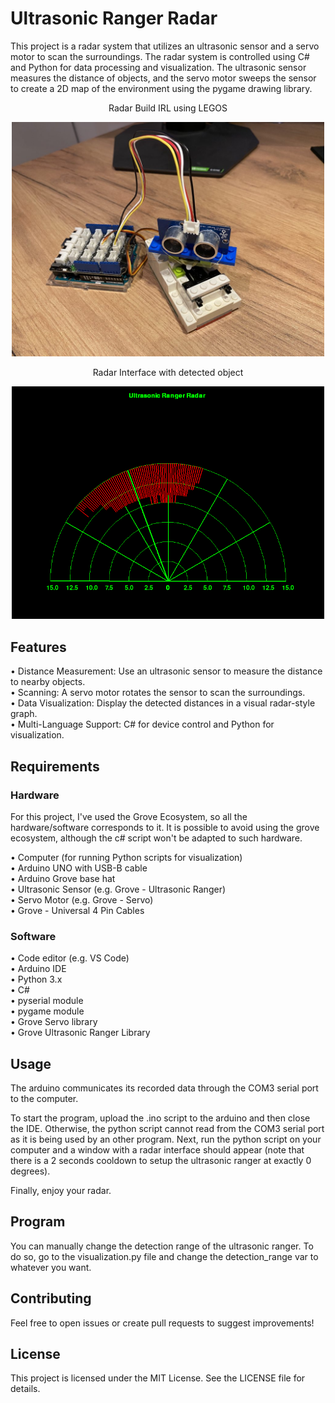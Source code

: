 # Ultrasonic Ranger Radar

This project is a radar system that utilizes an ultrasonic sensor and a servo motor to scan the surroundings. The radar system is controlled using C# and Python for data processing and visualization. The ultrasonic sensor measures the distance of objects, and the servo motor sweeps the sensor to create a 2D map of the environment using the pygame drawing library.

<p align="center">
  Radar Build IRL using LEGOS
</p>

<p align="center">
  <img src="images/Radar_Build.jpg" style="width:500px;"/>
</p>

<p align="center">
  Radar Interface with detected object
</p>

<p align="center">
  <img src="images/Ultrasonic_Ranger_Radar.png" style="width:500px;" />
</p>

## Features

• Distance Measurement: Use an ultrasonic sensor to measure the distance to nearby objects. <br>
• Scanning: A servo motor rotates the sensor to scan the surroundings. <br>
• Data Visualization: Display the detected distances in a visual radar-style graph. <br>
• Multi-Language Support: C# for device control and Python for visualization. <br>

## Requirements

### Hardware

For this project, I've used the Grove Ecosystem, so all the hardware/software corresponds to it. It is possible to avoid using the grove ecosystem, although the c# script won't be adapted to such hardware.

• Computer (for running Python scripts for visualization) <br>
• Arduino UNO with USB-B cable <br>
• Arduino Grove base hat <br>
• Ultrasonic Sensor (e.g. Grove - Ultrasonic Ranger) <br>
• Servo Motor (e.g. Grove - Servo) <br> 
• Grove - Universal 4 Pin Cables <br>

### Software

• Code editor (e.g. VS Code) <br>
• Arduino IDE <br>
• Python 3.x <br>
• C# <br>
• pyserial module <br>
• pygame module <br>
• Grove Servo library <br>
• Grove Ultrasonic Ranger Library <br>

## Usage

The arduino communicates its recorded data through the COM3 serial port to the computer. <br>

To start the program, upload the .ino script to the arduino and then close the IDE. Otherwise, the python script cannot read from the COM3 serial port as it is being used by an other program.
Next, run the python script on your computer and a window with a radar interface should appear (note that there is a 2 seconds cooldown to setup the ultrasonic ranger at exactly 0 degrees).

Finally, enjoy your radar.

## Program

You can manually change the detection range of the ultrasonic ranger. To do so, go to the visualization.py file and change the detection_range var to whatever you want.

## Contributing
Feel free to open issues or create pull requests to suggest improvements!

## License
This project is licensed under the MIT License. See the LICENSE file for details.
